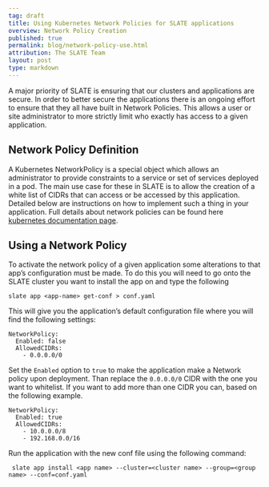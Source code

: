```yaml
---
tag: draft
title: Using Kubernetes Network Policies for SLATE applications
overview: Network Policy Creation
published: true
permalink: blog/network-policy-use.html
attribution: The SLATE Team
layout: post
type: markdown
---
```


A major priority of SLATE is ensuring that our clusters and applications are secure. In order to better secure the applications there is an ongoing effort to ensure that they all have built in Network Policies. This allows a user or site administrator to more strictly limit who exactly has access to a given application.
<!--end_excerpt-->

## Network Policy Definition
A Kubernetes NetworkPolicy is a special object which allows an administrator to provide constraints to a service or set of services deployed in a pod. The main use case for these in SLATE is to allow the creation of a white list of CIDRs that can access or be accessed by this application. Detailed below are instructions on how to implement such a thing in your application. Full details about network policies can be found here [kubernetes documentation page](https://kubernetes.io/docs/concepts/services-networking/network-policies/).

## Using a Network Policy
To activate the network policy of a given application some alterations to that app’s configuration must be made. To do this you will need to go onto the SLATE cluster you want to install the app on and type the following 
            
    slate app <app-name> get-conf > conf.yaml

This will give you the application’s default configuration file where you will find the following settings:     


    NetworkPolicy:
      Enabled: false
      AllowedCIDRs: 
        - 0.0.0.0/0

Set the `Enabled` option to `true` to make the application make a Network policy upon deployment. Than replace the `0.0.0.0/0` CIDR with the one you want to whitelist. If you want to add more than one CIDR you can, based on the following example.

    NetworkPolicy:
      Enabled: true
      AllowedCIDRs: 
        - 10.0.0.0/8
        - 192.168.0.0/16

Run the application with the new conf file using the following command:

     slate app install <app name> --cluster=<cluster name> --group=<group name> --conf=conf.yaml

